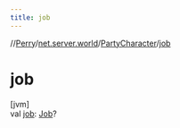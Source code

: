 ```yaml
---
title: job
---
```

//[Perry](../../../index.html)/[net.server.world](../index.html)/[PartyCharacter](index.html)/[job](job.html)



# job



[jvm]\
val [job](job.html): [Job](../../client/-job/index.html)?




